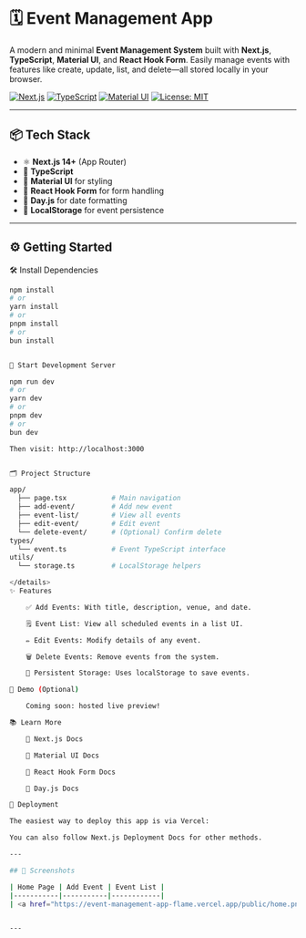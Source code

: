 # 🗓️ Event Management App

A modern and minimal **Event Management System** built with **Next.js**, **TypeScript**, **Material UI**, and **React Hook Form**. Easily manage events with features like create, update, list, and delete—all stored locally in your browser.

[![Next.js](https://img.shields.io/badge/Next.js-14+-000000?style=flat&logo=nextdotjs)](https://nextjs.org/)
[![TypeScript](https://img.shields.io/badge/TypeScript-5.x-3178C6?style=flat&logo=typescript)](https://www.typescriptlang.org/)
[![Material UI](https://img.shields.io/badge/MUI-6.x-007FFF?style=flat&logo=mui)](https://mui.com/)
[![License: MIT](https://img.shields.io/badge/License-MIT-yellow.svg)](LICENSE)

---

## 📦 Tech Stack

- ⚛️ **Next.js 14+** (App Router)
- 🔐 **TypeScript**
- 🎨 **Material UI** for styling
- 🧼 **React Hook Form** for form handling
- 📆 **Day.js** for date formatting
- 💾 **LocalStorage** for event persistence

---

## ⚙️ Getting Started

🛠️ Install Dependencies

```bash
npm install
# or
yarn install
# or
pnpm install
# or
bun install


🚀 Start Development Server

npm run dev
# or
yarn dev
# or
pnpm dev
# or
bun dev

Then visit: http://localhost:3000


🗂️ Project Structure

app/
  ├── page.tsx           # Main navigation
  ├── add-event/         # Add new event
  ├── event-list/        # View all events
  ├── edit-event/        # Edit event
  └── delete-event/      # (Optional) Confirm delete
types/
  └── event.ts           # Event TypeScript interface
utils/
  └── storage.ts         # LocalStorage helpers

</details>
✨ Features

    ✅ Add Events: With title, description, venue, and date.

    🗒️ Event List: View all scheduled events in a list UI.

    ✏️ Edit Events: Modify details of any event.

    🗑️ Delete Events: Remove events from the system.

    📍 Persistent Storage: Uses localStorage to save events.

🎥 Demo (Optional)

    Coming soon: hosted live preview!

📚 Learn More

    📘 Next.js Docs

    📘 Material UI Docs

    📘 React Hook Form Docs

    📘 Day.js Docs

🚀 Deployment

The easiest way to deploy this app is via Vercel:

You can also follow Next.js Deployment Docs for other methods.

---

## 📸 Screenshots

| Home Page | Add Event | Event List |
|-----------|-----------|------------|
| <a href="https://event-management-app-flame.vercel.app/public/home.png" target="_blank"><img src="https://event-management-app-flame.vercel.app/public/home.png" alt="Home Page" width="250"/></a> | <a href="https://event-management-app-flame.vercel.app/public/add-event.png" target="_blank"><img src="https://event-management-app-flame.vercel.app/public/add-event.png" alt="Add Event" width="250"/></a> | <a href="https://event-management-app-flame.vercel.app/public/edit-event.png" target="_blank"><img src="https://event-management-app-flame.vercel.app/public/edit-event.png" alt="Edit Event" width="250"/></a> |


---